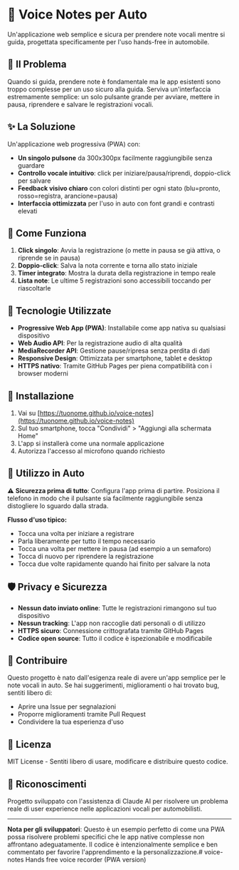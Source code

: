# 🎤 Voice Notes per Auto

Un'applicazione web semplice e sicura per prendere note vocali mentre si guida, progettata specificamente per l'uso hands-free in automobile.

## 🚗 Il Problema

Quando si guida, prendere note è fondamentale ma le app esistenti sono troppo complesse per un uso sicuro alla guida. Serviva un'interfaccia estremamente semplice: un solo pulsante grande per avviare, mettere in pausa, riprendere e salvare le registrazioni vocali.

## ✨ La Soluzione

Un'applicazione web progressiva (PWA) con:
- **Un singolo pulsone** da 300x300px facilmente raggiungibile senza guardare
- **Controllo vocale intuitivo**: click per iniziare/pausa/riprendi, doppio-click per salvare
- **Feedback visivo chiaro** con colori distinti per ogni stato (blu=pronto, rosso=registra, arancione=pausa)
- **Interfaccia ottimizzata** per l'uso in auto con font grandi e contrasti elevati

## 🎯 Come Funziona

1. **Click singolo**: Avvia la registrazione (o mette in pausa se già attiva, o riprende se in pausa)
2. **Doppio-click**: Salva la nota corrente e torna allo stato iniziale
3. **Timer integrato**: Mostra la durata della registrazione in tempo reale
4. **Lista note**: Le ultime 5 registrazioni sono accessibili toccando per riascoltarle

## 🔧 Tecnologie Utilizzate

- **Progressive Web App (PWA)**: Installabile come app nativa su qualsiasi dispositivo
- **Web Audio API**: Per la registrazione audio di alta qualità
- **MediaRecorder API**: Gestione pause/ripresa senza perdita di dati
- **Responsive Design**: Ottimizzata per smartphone, tablet e desktop
- **HTTPS nativo**: Tramite GitHub Pages per piena compatibilità con i browser moderni

## 📱 Installazione

1. Vai su [https://tuonome.github.io/voice-notes](https://tuonome.github.io/voice-notes)
2. Sul tuo smartphone, tocca "Condividi" > "Aggiungi alla schermata Home"
3. L'app si installerà come una normale applicazione
4. Autorizza l'accesso al microfono quando richiesto

## 🚀 Utilizzo in Auto

⚠️ **Sicurezza prima di tutto**: Configura l'app prima di partire. Posiziona il telefono in modo che il pulsante sia facilmente raggiungibile senza distogliere lo sguardo dalla strada.

**Flusso d'uso tipico:**
- Tocca una volta per iniziare a registrare
- Parla liberamente per tutto il tempo necessario
- Tocca una volta per mettere in pausa (ad esempio a un semaforo)
- Tocca di nuovo per riprendere la registrazione
- Tocca due volte rapidamente quando hai finito per salvare la nota

## 🛡️ Privacy e Sicurezza

- **Nessun dato inviato online**: Tutte le registrazioni rimangono sul tuo dispositivo
- **Nessun tracking**: L'app non raccoglie dati personali o di utilizzo
- **HTTPS sicuro**: Connessione crittografata tramite GitHub Pages
- **Codice open source**: Tutto il codice è ispezionabile e modificabile

## 🤝 Contribuire

Questo progetto è nato dall'esigenza reale di avere un'app semplice per le note vocali in auto. Se hai suggerimenti, miglioramenti o hai trovato bug, sentiti libero di:

- Aprire una Issue per segnalazioni
- Proporre miglioramenti tramite Pull Request
- Condividere la tua esperienza d'uso

## 📝 Licenza

MIT License - Sentiti libero di usare, modificare e distribuire questo codice.

## 🙏 Riconoscimenti

Progetto sviluppato con l'assistenza di Claude AI per risolvere un problema reale di user experience nelle applicazioni vocali per automobilisti.

---

**Nota per gli sviluppatori**: Questo è un esempio perfetto di come una PWA possa risolvere problemi specifici che le app native complesse non affrontano adeguatamente. Il codice è intenzionalmente semplice e ben commentato per favorire l'apprendimento e la personalizzazione.# voice-notes
Hands free voice recorder (PWA version)
